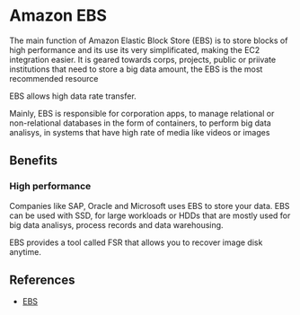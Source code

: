 # Amazon EBS

The main function of Amazon Elastic Block Store (EBS) is to store blocks of high performance and its use its very simplificated, making the EC2 integration easier.
It is geared towards corps, projects, public or priivate institutions that need to store a big data amount, the EBS is the most recommended resource

EBS allows high data rate transfer.

Mainly, EBS is responsible for corporation apps, to manage relational or non-relational databases in the form of containers, to perform big data analisys, in systems that have high rate of media like videos or images

## Benefits
### High performance
Companies like SAP, Oracle and Microsoft uses EBS to store your data.
EBS can be used with SSD, for large workloads or HDDs that are mostly used for big data analisys, process records and data warehousing.

EBS provides a tool called FSR that allows you to recover image disk anytime.

## References
- [EBS](https://www.datarain.com.br/blog/tecnologia-e-inovacao/o-que-e-amazon-ebs/)
